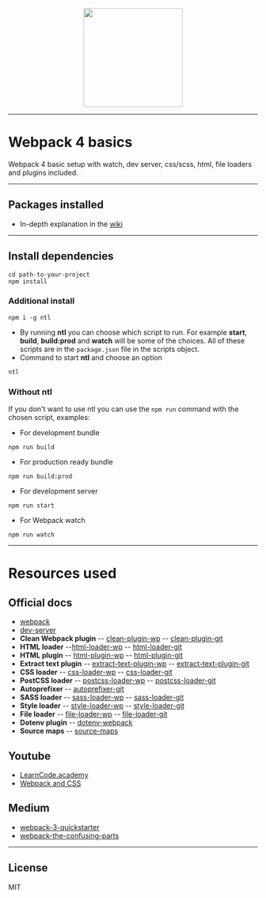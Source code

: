 <div align="center">
  <a href="https://github.com/webpack/webpack">
    <img width="200" height="200" src="https://webpack.js.org/assets/icon-square-big.svg">
  </a>
</div>

---
# Webpack 4 basics

Webpack 4 basic setup with watch, dev server, css/scss, html, file loaders and plugins included.

---
## Packages installed

  - In-depth explanation in the [wiki]

---
## Install dependencies

```
cd path-to-your-project
npm install
```

### Additional install

```
npm i -g ntl
```

- By running **ntl** you can choose which script to run. For example **start**, **build**, **build:prod** and **watch** will be some of the choices. All of these scripts are in the `package.json` file in the scripts object.
- Command to start **ntl** and choose an option
```
ntl
```

### Without ntl

If you don't want to use ntl you can use the `npm run` command with the chosen script, examples:
- For development bundle
```
npm run build
```
- For production ready bundle
```
npm run build:prod
```
- For development server
```
npm run start
```
- For Webpack watch
```
npm run watch
```

---

# Resources used

## Official docs

- [webpack]
- [dev-server]
- **Clean Webpack plugin**
-- [clean-plugin-wp]
-- [clean-plugin-git]
- **HTML loader**
--[html-loader-wp]
-- [html-loader-git]
- **HTML plugin**
-- [html-plugin-wp]
-- [html-plugin-git]
- **Extract text plugin**
-- [extract-text-plugin-wp]
-- [extract-text-plugin-git]
- **CSS loader**
-- [css-loader-wp]
-- [css-loader-git]
- **PostCSS loader**
-- [postcss-loader-wp]
-- [postcss-loader-git]
- **Autoprefixer**
-- [autoprefixer-git]
- **SASS loader**
-- [sass-loader-wp]
-- [sass-loader-git]
- **Style loader**
-- [style-loader-wp]
-- [style-loader-git]
- **File loader**
-- [file-loader-wp]
-- [file-loader-git]
- **Dotenv plugin**
-- [dotenv-webpack]
- **Source maps**
-- [source-maps]

## Youtube

- [LearnCode.academy]
- [Webpack and CSS]

## Medium

- [webpack-3-quickstarter]
- [webpack-the-confusing-parts]

---
License
---

MIT

[//]: # (These are reference links used in the body of this note and get stripped out when the markdown processor does its job. There is no need to format nicely because it shouldn't be seen. Thanks SO - http://stackoverflow.com/questions/4823468/store-comments-in-markdown-syntax)


[wiki]: <https://github.com/martin-corevski/webpack-basics/wiki/DIY-repository-setup>
[LearnCode.academy]: <https://www.youtube.com/watch?v=9kJVYpOqcVU>
[Webpack and CSS]: <https://www.youtube.com/watch?v=2-yKNoQ7jYM>
[webpack-3-quickstarter]: <https://hackernoon.com/webpack-3-quickstarter-configure-webpack-from-scratch-30a6c394038a>
[webpack-the-confusing-parts]: <https://medium.com/@rajaraodv/webpack-the-confusing-parts-58712f8fcad9>
[webpack]: <https://webpack.js.org/configuration/>
[dev-server]: <https://webpack.js.org/configuration/dev-server/>
[clean-plugin-wp]: <https://webpack.js.org/guides/output-management/#cleaning-up-the-dist-folder>
[clean-plugin-git]: <https://github.com/johnagan/clean-webpack-plugin>
[html-loader-wp]: <https://webpack.js.org/loaders/html-loader/>
[html-loader-git]: <https://github.com/webpack-contrib/html-loader>
[html-plugin-wp]: <https://webpack.js.org/plugins/html-webpack-plugin/>
[html-plugin-git]: <https://github.com/jantimon/html-webpack-plugin>
[extract-text-plugin-wp]: <https://webpack.js.org/plugins/extract-text-webpack-plugin/>
[extract-text-plugin-git]: <https://github.com/webpack-contrib/extract-text-webpack-plugin>
[css-loader-wp]: <https://webpack.js.org/loaders/css-loader/>
[css-loader-git]: <https://github.com/webpack-contrib/css-loader>
[postcss-loader-wp]: <https://webpack.js.org/loaders/postcss-loader/#src/components/Sidebar/Sidebar.jsx>
[postcss-loader-git]: <https://github.com/postcss/postcss-loader>
[autoprefixer-git]: <https://github.com/postcss/autoprefixer>
[sass-loader-wp]: <https://webpack.js.org/loaders/sass-loader/>
[sass-loader-git]: <https://github.com/webpack-contrib/sass-loader>
[style-loader-wp]: <https://webpack.js.org/loaders/style-loader/>
[style-loader-git]: <https://github.com/webpack-contrib/style-loader>
[file-loader-wp]: <https://webpack.js.org/loaders/file-loader/>
[file-loader-git]: <https://github.com/webpack-contrib/file-loader>
[dotenv-webpack]: <https://github.com/mrsteele/dotenv-webpack>
[source-maps]: <http://blog.teamtreehouse.com/introduction-source-maps>
